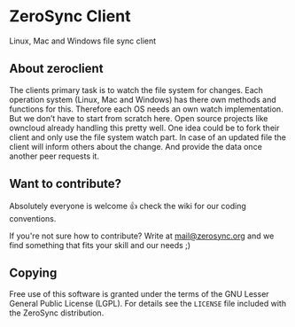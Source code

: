 # ZeroSync Client

Linux, Mac and Windows file sync client

## About zeroclient

The clients primary task is to watch the file system for changes. Each operation system (Linux, Mac and Windows) has there own methods and functions for this. Therefore each OS needs an own watch implementation. But we don’t have to start from scratch here. Open source projects like owncloud already handling this pretty well. One idea could be to fork their client and only use the file system watch part. In case of an updated file the client will inform others about the change. And provide the data once another peer requests it.


## Want to contribute?

Absolutely everyone is welcome :+1: check the wiki for our coding conventions.

If you're not sure how to contribute? Write at mail@zerosync.org and we find something that fits your skill and our needs ;)

## Copying

Free use of this software is granted under the terms of the GNU Lesser General
Public License (LGPL). For details see the `LICENSE` file included with the ZeroSync distribution.
